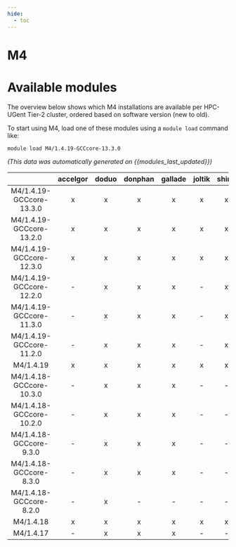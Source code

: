 ```yaml
---
hide:
  - toc
---
```


M4
==

# Available modules


The overview below shows which M4 installations are available per HPC-UGent Tier-2 cluster, ordered based on software version (new to old).

To start using M4, load one of these modules using a `module load` command like:

```shell
module load M4/1.4.19-GCCcore-13.3.0
```

*(This data was automatically generated on {{modules_last_updated}})*  

| |accelgor|doduo|donphan|gallade|joltik|shinx|skitty|
| :---: | :---: | :---: | :---: | :---: | :---: | :---: | :---: |
|M4/1.4.19-GCCcore-13.3.0|x|x|x|x|x|x|x|
|M4/1.4.19-GCCcore-13.2.0|x|x|x|x|x|x|x|
|M4/1.4.19-GCCcore-12.3.0|x|x|x|x|x|x|x|
|M4/1.4.19-GCCcore-12.2.0|-|x|x|x|-|x|-|
|M4/1.4.19-GCCcore-11.3.0|-|x|x|x|-|x|-|
|M4/1.4.19-GCCcore-11.2.0|-|x|x|x|-|x|-|
|M4/1.4.19|x|x|x|x|x|x|x|
|M4/1.4.18-GCCcore-10.3.0|-|x|x|x|-|-|-|
|M4/1.4.18-GCCcore-10.2.0|-|x|x|x|-|-|-|
|M4/1.4.18-GCCcore-9.3.0|-|x|x|x|-|-|-|
|M4/1.4.18-GCCcore-8.3.0|-|x|x|x|-|-|-|
|M4/1.4.18-GCCcore-8.2.0|-|x|-|-|-|-|-|
|M4/1.4.18|x|x|x|x|x|x|x|
|M4/1.4.17|-|x|x|x|-|-|-|
